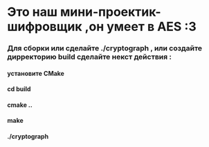 #  Это наш мини-проектик-шифровщик ,он умеет в AES :3
### Для сборки или сделайте ./cryptograph , или создайте дирректорию build сделайте некст действия :
#### установите CMake
#### cd build
#### cmake ..
#### make
#### ./cryptograph 
